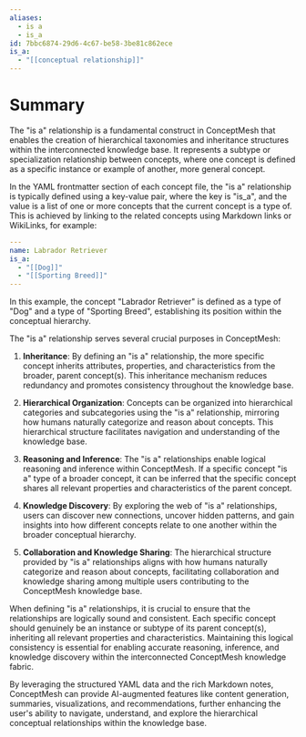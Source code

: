 ```yaml
---
aliases:
  - is a
  - is_a
id: 7bbc6874-29d6-4c67-be58-3be81c862ece
is_a:
  - "[[conceptual relationship]]"
---
```

# Summary
The "is a" relationship is a fundamental construct in ConceptMesh that enables the creation of hierarchical taxonomies and inheritance structures within the interconnected knowledge base. It represents a subtype or specialization relationship between concepts, where one concept is defined as a specific instance or example of another, more general concept.

In the YAML frontmatter section of each concept file, the "is a" relationship is typically defined using a key-value pair, where the key is "is_a", and the value is a list of one or more concepts that the current concept is a type of. This is achieved by linking to the related concepts using Markdown links or WikiLinks, for example:

```yaml
---
name: Labrador Retriever
is_a:
  - "[[Dog]]"
  - "[[Sporting Breed]]"
---
```

In this example, the concept "Labrador Retriever" is defined as a type of "Dog" and a type of "Sporting Breed", establishing its position within the conceptual hierarchy.

The "is a" relationship serves several crucial purposes in ConceptMesh:

1. **Inheritance**: By defining an "is a" relationship, the more specific concept inherits attributes, properties, and characteristics from the broader, parent concept(s). This inheritance mechanism reduces redundancy and promotes consistency throughout the knowledge base.

2. **Hierarchical Organization**: Concepts can be organized into hierarchical categories and subcategories using the "is a" relationship, mirroring how humans naturally categorize and reason about concepts. This hierarchical structure facilitates navigation and understanding of the knowledge base.

3. **Reasoning and Inference**: The "is a" relationships enable logical reasoning and inference within ConceptMesh. If a specific concept "is a" type of a broader concept, it can be inferred that the specific concept shares all relevant properties and characteristics of the parent concept.

4. **Knowledge Discovery**: By exploring the web of "is a" relationships, users can discover new connections, uncover hidden patterns, and gain insights into how different concepts relate to one another within the broader conceptual hierarchy.

5. **Collaboration and Knowledge Sharing**: The hierarchical structure provided by "is a" relationships aligns with how humans naturally categorize and reason about concepts, facilitating collaboration and knowledge sharing among multiple users contributing to the ConceptMesh knowledge base.

When defining "is a" relationships, it is crucial to ensure that the relationships are logically sound and consistent. Each specific concept should genuinely be an instance or subtype of its parent concept(s), inheriting all relevant properties and characteristics. Maintaining this logical consistency is essential for enabling accurate reasoning, inference, and knowledge discovery within the interconnected ConceptMesh knowledge fabric.

By leveraging the structured YAML data and the rich Markdown notes, ConceptMesh can provide AI-augmented features like content generation, summaries, visualizations, and recommendations, further enhancing the user's ability to navigate, understand, and explore the hierarchical conceptual relationships within the knowledge base.
